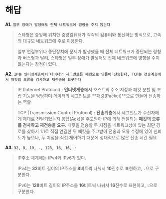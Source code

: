 # 해답

**A1.** `일부 장애가 발생해도 전체 네트워크에 영향을 주지 않는다`

> 스타형은 중앙에 위치한 중앙컴퓨터가 각각의 컴퓨터와 통신하는 방식으로, 고속의 대규모 네트워크에 주로 이용한다.
>
> 일부 연결부위나 종단장치에 문제가 발생했을 때 전체 네트워크가 중단되는 링형과 버스형과 달리,
> 스타형은 일부 장애가 발생해도 전체 네크워크에 영향을 주지 않는다는 장점이 있다.

**A2.** `IP는 인터넷계층에서 데이터의 세그먼트를 패킷으로 만들어 전송한다, TCP는 전송계층에서 패킷의 오류를 검사하고 재전송을 요구한다`

> IP (Internet Protocol) : 
> **인터넷계층**에서 호스트의 주소 지정과 패킷 분할 및 조립 기능을 담당하며
> 데이터의 세그먼트를 **패킷(Packet)**으로 만들어 전송하는 역할
>
> TCP (Transmission Control Protocol) : 
> **전송계층**에서 세그먼트가 수신자에게 제대로 전달되었는지 응답(Ack)을 주고받아
> IP에 의해 전달되는 **패킷의 오류를 검사하고 재전송을 요구**. 
> 패킷을 전송할 두 지점을 네트워크상에 있는 최단 경로를 찾아서
> 1:1로 직접 연결한 뒤 패킷을 주고받아 전송과 오류 수정에 있어 신뢰도가 높으나,
> 두 지점을 직접 제어하기 때문에 상대적으로 많은 전송 시간 필요

**A3.** `32, 8, 10, ., 128, 16, 16, :`

> IP주소 체계에는 IPv4와 IPv6가 있다.
> 
> IPv4는 **32**비트 길이의 IP주소를 **8**비트씩 나눠서 **10**진수로 표현하고, `.`으로 구분한다.
> 
> IPv6는 **128**비트 길이의 IP주소를 **16**비트씩 나눠서 **16**진수로 표현하고, `:`으로 구분한다.
